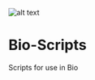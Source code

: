![alt text](https://github.com/RepoErik/BioImage/blob/master/banner.jpg?raw=true)

# Bio-Scripts
Scripts for use in Bio
